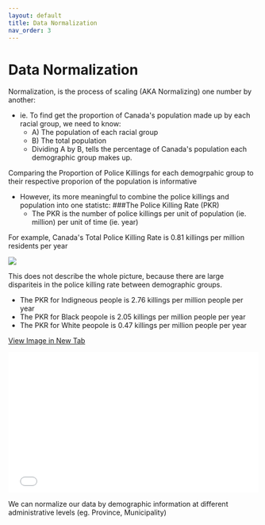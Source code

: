 ```yaml
---
layout: default
title: Data Normalization
nav_order: 3
---
```

# Data Normalization

Normalization, is the process of scaling (AKA Normalizing) one number by another:
* ie. To find get the proportion of Canada's population made up by each racial group, we need to know:
     * A) The population of each racial group
     * B) The total population
  * Dividing A by B, tells the percentage of Canada's population each demographic group makes up.

Comparing the Proportion of Police Killings for each demogrpahic group to their respective proporion of the population is informative
* However, its more meaningful to combine the police killings and population into one statistc: ###The Police Killing Rate (PKR)
  * The PKR is the number of police killings per unit of population (ie. million) per unit of time (ie. year)

For example, Canada's Total Police Killing Rate is 0.81 killings per million residents per year

<img src="https://render.githubusercontent.com/render/math?math= PKR = (\frac{556 Police Killings}{35,151,728 ppl}) x (\frac{1,000,000 ppl}{19.5 yr}) = 0.81 killings per million ppl per yr">

<!-- 
  This is how I wrote the equation in the .ipynb markdown cell.  It dosn't work here so I tried the img above
\begin{align}
\ PKR & = (\frac{556 Police Killings}{35,151,728 ppl}) x (\frac{1,000,000 ppl}{19.5 yr})$ \\
\end{2align} -->

This does not describe the whole picture, because there are large dispariteis in the police killing rate between demographic groups.
  * The PKR for Indigneous people is 2.76 killings per million people per year
  * The PKR for Black peopole is 2.05 killings per million people per year
  * The PKR for White peopole is 0.47 killings per million people per year

<a href="CA_Race_Normalized.png" target="_blank">View Image in New Tab</a>

<div style="overflow: hidden;
  padding-top: 56.25%;
  position: relative">
  <iframe src="CA_Race_Normalized.png" title="Processes" scrolling="no" frameborder="0"
    style="border: 0;
   height: 100%;
   left: 0;
   position: absolute;
   top: 0;
   width: 100%;">
   <p>Your browser does not support iframes.</p>
 </iframe>
</div>


We can normalize our data by demographic information at different administrative levels (eg. Province, Municipality)